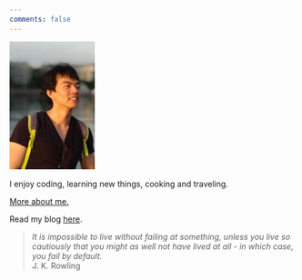 ```yaml
---
comments: false
---
```


![](static/images/profile.jpg)

I enjoy coding, learning new things, cooking and traveling.

[More about me.](about.md)

Read my blog [here](blog/index.md).

> _It is impossible to live without failing at something, unless you live so cautiously that you might as well not have lived at all - in which case, you fail by default._ <br/> J. K. Rowling

[My Diet]: blog/posts/2022-08-01-my-diet.md
[My Self-Hosting Journey]: blog/posts/2022-05-22-my-self-hosting-journey.md